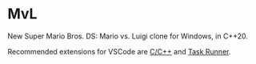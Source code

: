 # MvL
 New Super Mario Bros. DS: Mario vs. Luigi clone for Windows, in C++20.
 
 Recommended extensions for VSCode are [C/C++](https://marketplace.visualstudio.com/items?itemName=ms-vscode.cpptools) and [Task Runner](https://marketplace.visualstudio.com/items?itemName=SanaAjani.taskrunnercode).
 